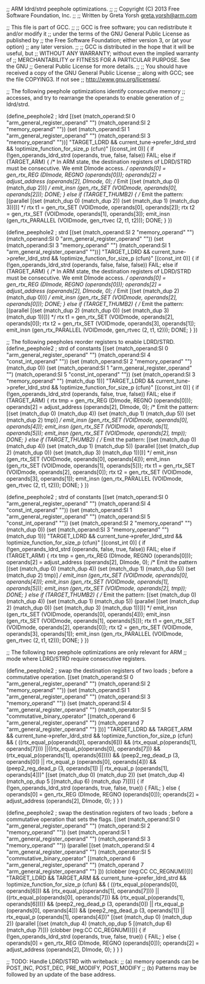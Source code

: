 ;; ARM ldrd/strd peephole optimizations.
;;
;; Copyright (C) 2013 Free Software Foundation, Inc.
;;
;; Written by Greta Yorsh <greta.yorsh@arm.com>

;; This file is part of GCC.
;;
;; GCC is free software; you can redistribute it and/or modify it
;; under the terms of the GNU General Public License as published by
;; the Free Software Foundation; either version 3, or (at your option)
;; any later version.
;;
;; GCC is distributed in the hope that it will be useful, but
;; WITHOUT ANY WARRANTY; without even the implied warranty of
;; MERCHANTABILITY or FITNESS FOR A PARTICULAR PURPOSE.  See the GNU
;; General Public License for more details.
;;
;; You should have received a copy of the GNU General Public License
;; along with GCC; see the file COPYING3.  If not see
;; <http://www.gnu.org/licenses/>.

;; The following peephole optimizations identify consecutive memory
;; accesses, and try to rearrange the operands to enable generation of
;; ldrd/strd.

(define_peephole2 ; ldrd
  [(set (match_operand:SI 0 "arm_general_register_operand" "")
        (match_operand:SI 2 "memory_operand" ""))
   (set (match_operand:SI 1 "arm_general_register_operand" "")
        (match_operand:SI 3 "memory_operand" ""))]
  "TARGET_LDRD
     && current_tune->prefer_ldrd_strd
     && !optimize_function_for_size_p (cfun)"
  [(const_int 0)]
{
  if (!gen_operands_ldrd_strd (operands, true, false, false))
    FAIL;
  else if (TARGET_ARM)
  {
    /* In ARM state, the destination registers of LDRD/STRD must be
       consecutive. We emit DImode access.  */
    operands[0] = gen_rtx_REG (DImode, REGNO (operands[0]));
    operands[2] = adjust_address (operands[2], DImode, 0);
    /* Emit [(set (match_dup 0) (match_dup 2))] */
    emit_insn (gen_rtx_SET (VOIDmode, operands[0], operands[2]));
    DONE;
  }
  else if (TARGET_THUMB2)
  {
    /* Emit the pattern:
       [(parallel [(set (match_dup 0) (match_dup 2))
                   (set (match_dup 1) (match_dup 3))])] */
    rtx t1 = gen_rtx_SET (VOIDmode, operands[0], operands[2]);
    rtx t2 = gen_rtx_SET (VOIDmode, operands[1], operands[3]);
    emit_insn (gen_rtx_PARALLEL (VOIDmode, gen_rtvec (2, t1, t2)));
    DONE;
  }
})

(define_peephole2 ; strd
  [(set (match_operand:SI 2 "memory_operand" "")
	(match_operand:SI 0 "arm_general_register_operand" ""))
   (set (match_operand:SI 3 "memory_operand" "")
	(match_operand:SI 1 "arm_general_register_operand" ""))]
  "TARGET_LDRD
     && current_tune->prefer_ldrd_strd
     && !optimize_function_for_size_p (cfun)"
  [(const_int 0)]
{
  if (!gen_operands_ldrd_strd (operands, false, false, false))
    FAIL;
  else if (TARGET_ARM)
  {
    /* In ARM state, the destination registers of LDRD/STRD must be
       consecutive. We emit DImode access.  */
    operands[0] = gen_rtx_REG (DImode, REGNO (operands[0]));
    operands[2] = adjust_address (operands[2], DImode, 0);
    /* Emit [(set (match_dup 2) (match_dup 0))]  */
    emit_insn (gen_rtx_SET (VOIDmode, operands[2], operands[0]));
    DONE;
  }
  else if (TARGET_THUMB2)
  {
    /* Emit the pattern:
       [(parallel [(set (match_dup 2) (match_dup 0))
                   (set (match_dup 3) (match_dup 1))])]  */
    rtx t1 = gen_rtx_SET (VOIDmode, operands[2], operands[0]);
    rtx t2 = gen_rtx_SET (VOIDmode, operands[3], operands[1]);
    emit_insn (gen_rtx_PARALLEL (VOIDmode, gen_rtvec (2, t1, t2)));
    DONE;
  }
})

;; The following peepholes reorder registers to enable LDRD/STRD.
(define_peephole2 ; strd of constants
  [(set (match_operand:SI 0 "arm_general_register_operand" "")
        (match_operand:SI 4 "const_int_operand" ""))
   (set (match_operand:SI 2 "memory_operand" "")
        (match_dup 0))
   (set (match_operand:SI 1 "arm_general_register_operand" "")
        (match_operand:SI 5 "const_int_operand" ""))
   (set (match_operand:SI 3 "memory_operand" "")
        (match_dup 1))]
 "TARGET_LDRD
  && current_tune->prefer_ldrd_strd
  && !optimize_function_for_size_p (cfun)"
  [(const_int 0)]
{
  if (!gen_operands_ldrd_strd (operands, false, true, false))
    FAIL;
  else if (TARGET_ARM)
  {
   rtx tmp = gen_rtx_REG (DImode, REGNO (operands[0]));
   operands[2] = adjust_address (operands[2], DImode, 0);
   /* Emit the pattern:
      [(set (match_dup 0) (match_dup 4))
      (set (match_dup 1) (match_dup 5))
      (set (match_dup 2) tmp)]  */
   emit_insn (gen_rtx_SET (VOIDmode, operands[0], operands[4]));
   emit_insn (gen_rtx_SET (VOIDmode, operands[1], operands[5]));
   emit_insn (gen_rtx_SET (VOIDmode, operands[2], tmp));
   DONE;
  }
  else if (TARGET_THUMB2)
  {
    /* Emit the pattern:
       [(set (match_dup 0) (match_dup 4))
        (set (match_dup 1) (match_dup 5))
        (parallel [(set (match_dup 2) (match_dup 0))
                   (set (match_dup 3) (match_dup 1))])]  */
    emit_insn (gen_rtx_SET (VOIDmode, operands[0], operands[4]));
    emit_insn (gen_rtx_SET (VOIDmode, operands[1], operands[5]));
    rtx t1 = gen_rtx_SET (VOIDmode, operands[2], operands[0]);
    rtx t2 = gen_rtx_SET (VOIDmode, operands[3], operands[1]);
    emit_insn (gen_rtx_PARALLEL (VOIDmode, gen_rtvec (2, t1, t2)));
    DONE;
  }
})

(define_peephole2 ; strd of constants
  [(set (match_operand:SI 0 "arm_general_register_operand" "")
        (match_operand:SI 4 "const_int_operand" ""))
   (set (match_operand:SI 1 "arm_general_register_operand" "")
        (match_operand:SI 5 "const_int_operand" ""))
   (set (match_operand:SI 2 "memory_operand" "")
        (match_dup 0))
   (set (match_operand:SI 3 "memory_operand" "")
        (match_dup 1))]
 "TARGET_LDRD
  && current_tune->prefer_ldrd_strd
  && !optimize_function_for_size_p (cfun)"
   [(const_int 0)]
{
  if (!gen_operands_ldrd_strd (operands, false, true, false))
     FAIL;
  else if (TARGET_ARM)
  {
   rtx tmp = gen_rtx_REG (DImode, REGNO (operands[0]));
   operands[2] = adjust_address (operands[2], DImode, 0);
   /* Emit the pattern
      [(set (match_dup 0) (match_dup 4))
       (set (match_dup 1) (match_dup 5))
       (set (match_dup 2) tmp)]  */
   emit_insn (gen_rtx_SET (VOIDmode, operands[0], operands[4]));
   emit_insn (gen_rtx_SET (VOIDmode, operands[1], operands[5]));
   emit_insn (gen_rtx_SET (VOIDmode, operands[2], tmp));
   DONE;
  }
  else if (TARGET_THUMB2)
  {
    /*  Emit the pattern:
        [(set (match_dup 0) (match_dup 4))
         (set (match_dup 1) (match_dup 5))
         (parallel [(set (match_dup 2) (match_dup 0))
                    (set (match_dup 3) (match_dup 1))])]  */
    emit_insn (gen_rtx_SET (VOIDmode, operands[0], operands[4]));
    emit_insn (gen_rtx_SET (VOIDmode, operands[1], operands[5]));
    rtx t1 = gen_rtx_SET (VOIDmode, operands[2], operands[0]);
    rtx t2 = gen_rtx_SET (VOIDmode, operands[3], operands[1]);
    emit_insn (gen_rtx_PARALLEL (VOIDmode, gen_rtvec (2, t1, t2)));
    DONE;
  }
})

;; The following two peephole optimizations are only relevant for ARM
;; mode where LDRD/STRD require consecutive registers.

(define_peephole2 ; swap the destination registers of two loads
		  ; before a commutative operation.
  [(set (match_operand:SI 0 "arm_general_register_operand" "")
        (match_operand:SI 2 "memory_operand" ""))
   (set (match_operand:SI 1 "arm_general_register_operand" "")
        (match_operand:SI 3 "memory_operand" ""))
   (set (match_operand:SI 4 "arm_general_register_operand" "")
        (match_operator:SI 5 "commutative_binary_operator"
			   [(match_operand 6 "arm_general_register_operand" "")
			    (match_operand 7 "arm_general_register_operand" "") ]))]
  "TARGET_LDRD && TARGET_ARM
   && current_tune->prefer_ldrd_strd
   && !optimize_function_for_size_p (cfun)
   && (  ((rtx_equal_p(operands[0], operands[6])) && (rtx_equal_p(operands[1], operands[7])))
        ||((rtx_equal_p(operands[0], operands[7])) && (rtx_equal_p(operands[1], operands[6]))))
   && (peep2_reg_dead_p (3, operands[0]) || rtx_equal_p (operands[0], operands[4]))
   && (peep2_reg_dead_p (3, operands[1]) || rtx_equal_p (operands[1], operands[4]))"
  [(set (match_dup 0) (match_dup 2))
   (set (match_dup 4) (match_op_dup 5 [(match_dup 6) (match_dup 7)]))]
  {
    if (!gen_operands_ldrd_strd (operands, true, false, true))
     {
        FAIL;
     }
    else
     {
        operands[0] = gen_rtx_REG (DImode, REGNO (operands[0]));
        operands[2] = adjust_address (operands[2], DImode, 0);
     }
   }
)

(define_peephole2 ; swap the destination registers of two loads
		  ; before a commutative operation that sets the flags.
  [(set (match_operand:SI 0 "arm_general_register_operand" "")
        (match_operand:SI 2 "memory_operand" ""))
   (set (match_operand:SI 1 "arm_general_register_operand" "")
        (match_operand:SI 3 "memory_operand" ""))
   (parallel
      [(set (match_operand:SI 4 "arm_general_register_operand" "")
	    (match_operator:SI 5 "commutative_binary_operator"
			       [(match_operand 6 "arm_general_register_operand" "")
				(match_operand 7 "arm_general_register_operand" "") ]))
       (clobber (reg:CC CC_REGNUM))])]
  "TARGET_LDRD && TARGET_ARM
   && current_tune->prefer_ldrd_strd
   && !optimize_function_for_size_p (cfun)
   && (  ((rtx_equal_p(operands[0], operands[6])) && (rtx_equal_p(operands[1], operands[7])))
       ||((rtx_equal_p(operands[0], operands[7])) && (rtx_equal_p(operands[1], operands[6]))))
   && (peep2_reg_dead_p (3, operands[0]) || rtx_equal_p (operands[0], operands[4]))
   && (peep2_reg_dead_p (3, operands[1]) || rtx_equal_p (operands[1], operands[4]))"
  [(set (match_dup 0) (match_dup 2))
   (parallel
      [(set (match_dup 4)
	    (match_op_dup 5 [(match_dup 6) (match_dup 7)]))
       (clobber (reg:CC CC_REGNUM))])]
  {
    if (!gen_operands_ldrd_strd (operands, true, false, true))
     {
        FAIL;
     }
    else
     {
        operands[0] = gen_rtx_REG (DImode, REGNO (operands[0]));
        operands[2] = adjust_address (operands[2], DImode, 0);
     }
   }
)

;; TODO: Handle LDRD/STRD with writeback:
;; (a) memory operands can be POST_INC, POST_DEC, PRE_MODIFY, POST_MODIFY
;; (b) Patterns may be followed by an update of the base address.
